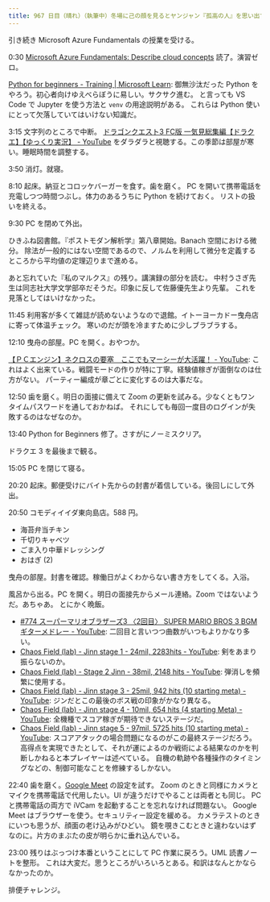 ```yaml
---
title: 967 日目（晴れ）（執筆中）冬場に己の顔を見るとヤンジャン『孤高の人』を思い出す
---
```


引き続き Microsoft Azure Fundamentals の授業を受ける。

0:30 [Microsoft Azure Fundamentals: Describe cloud concepts](https://learn.microsoft.com/en-us/training/paths/microsoft-azure-fundamentals-describe-cloud-concepts/)
読了。演習ゼロ。

[Python for beginners - Training &#x7c; Microsoft Learn](https://learn.microsoft.com/en-us/training/paths/beginner-python/):
御無沙汰だった Python をやろう。初心者向けゆえべらぼうに易しい。サクサク進む。
と言っても VS Code で Jupyter を使う方法と `venv` の用途説明がある。
これらは Python 使いにとって欠落していてはいけない知識だ。

3:15 文字列のところで中断。
[ドラゴンクエスト3 FC版 一気見総集編【ドラクエ】【ゆっくり実況】 - YouTube](https://www.youtube.com/watch?v=DNPX9GHA2VQ)
をダラダラと視聴する。この季節は部屋が寒い。睡眠時間を調整する。

3:50 消灯。就寝。

8:10 起床。納豆とコロッケバーガーを食す。歯を磨く。
PC を開いて携帯電話を充電しつつ時間つぶし。体力のあるうちに Python を続けておく。
リストの扱いを終える。

9:30 PC を閉めて外出。

ひきふね図書館。『ポストモダン解析学』第八章開始。Banach 空間における微分。
除法が一般的にはない空間であるので、ノルムを利用して微分を定義するところから平均値の定理辺りまで進める。

あと忘れていた『私のマルクス』の残り。講演録の部分を読む。
中村うさぎ先生は同志社大学文学部卒だそうだ。印象に反して佐藤優先生より先輩。
これを見落としてはいけなかった。

11:45 利用客が多くて雑誌が読めないようなので退館。イトーヨーカドー曳舟店に寄って体温チェック。
寒いのだが頭を冷ますために少しブラブラする。

12:10 曳舟の部屋。PC を開く。おやつか。

[【ＰＣエンジン】ネクロスの要塞　ここでもマーシーが大活躍！ - YouTube](https://www.youtube.com/watch?v=iQNIxYq-c9c):
これはよく出来ている。戦闘モードの作りが特に丁寧。経験値稼ぎが面倒なのは仕方がない。
パーティー編成が章ごとに変化するのは大事だな。

12:50 歯を磨く。明日の面接に備えて Zoom の更新を試みる。少なくともワンタイムパスワードを通しておかねば。
それにしても毎回一度目のログインが失敗するのはなぜなのか。

13:40 Python for Beginners 修了。さすがにノーミスクリア。

ドラクエ 3 を最後まで観る。

15:05 PC を閉じて寝る。

20:20 起床。郵便受けにバイト先からの封書が着信している。後回しにして外出。

20:50 コモディイイダ東向島店。588 円。

* 海苔弁当チキン
* 千切りキャベツ
* ごま入り中華ドレッシング
* おはぎ (2)

曳舟の部屋。封書を確認。稼働日がよくわからない書き方をしてくる。入浴。

風呂から出る。PC を開く。明日の面接先からメール連絡。Zoom ではないようだ。あちゃあ。
とにかく晩飯。

* [&#x23;774 スーパーマリオブラザーズ3 〈2回目〉 SUPER MARIO BROS 3 BGM ギターメドレー - YouTube](https://www.youtube.com/watch?v=K3AZ7H7qPvg):
  二回目と言いつつ曲数がいつもよりかなり多い。
* [Chaos Field (lab) - Jinn stage 1 - 24mil, 2283hits - YouTube](https://www.youtube.com/watch?v=fWp9Gkycttc):
  剣をあまり振らないのか。
* [Chaos Field (lab) - Stage 2 Jinn - 38mil, 2148 hits - YouTube](https://www.youtube.com/watch?v=wtHunpIMn08):
  弾消しを頻繁に使用する。
* [Chaos Field (lab) - Jinn stage 3 - 25mil, 942 hits (10 starting meta) - YouTube](https://www.youtube.com/watch?v=3BLi_3B6YuE):
  ジンだとこの最後のボス戦の印象がかなり異なる。
* [Chaos Field (lab) - Jinn stage 4 - 10mil, 654 hits (4 starting Meta) - YouTube](https://www.youtube.com/watch?v=mAudHKsF8fY):
  全機種でスコア稼ぎが期待できないステージだ。
* [Chaos Field (lab) - Jinn stage 5 - 97mil, 5725 hits (10 starting meta) - YouTube](https://www.youtube.com/watch?v=tW63SFMe-n0):
  スコアアタックの場合問題になるのがこの最終ステージだろう。
  高得点を実現できたとして、それが運によるのか戦術による結果なのかを判断しかねると本プレイヤーは述べている。
  自機の軌跡や各種操作のタイミングなどの、制御可能なことを修練するしかない。

22:40 歯を磨く。[Google Meet](https://apps.google.com/intl/ja/meet/) の設定を試す。
Zoom のときと同様にカメラとマイクを携帯電話で代用したい。UI が違うだけでやることは両者とも同じ。
PC と携帯電話の両方で iVCam を起動することを忘れなければ問題ない。
Google Meet はブラウザーを使う。セキュリティー設定を緩める。
カメラテストのときにいつも思うが、顔面の老け込みがひどい。
鏡を覗きこむときと違わないはずなのに。片方のまぶたの皮が明らかに垂れ込んでいる。

23:00 残りはぶっつけ本番ということにして PC 作業に戻ろう。UML 読書ノートを整形。
これは大変だ。思うところがいろいろとある。和訳はなんとかならなかったのか。

排便チャレンジ。
